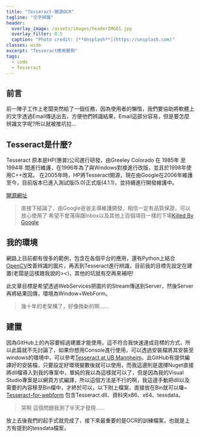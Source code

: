 ```yaml
---
title: "Tesseract-開源OCR"
tagline: "文字辨識"
header:
  overlay_image: /assets/images/headerIMG01.jpg
  overlay_filter: 0.5
  caption: "Photo credit: [**Unsplash**](https://unsplash.com)"
classes: wide
excerpt: "Tesseract應用實例"
tags:
  - code
  - Tesseract
---
```


## 前言

前一陣子工作上老闆突然給了一個任務，因為使用者的懶惰，我們要協助將軟體上的文字透過Email傳送出去，方便他們辨識結果，Email這部分容易，但是要怎麼辨識文字呢?所以就被推坑拉...

## Tesseract是什麼?

Tesseract 原本是HP(惠普)公司進行研發，由Greeley Colorado 在 1985年 至 1994年 間進行維護，在1996年為了與Windows對接進行改版，並且於1998年使用C++改寫。
在2005年時，HP將Tesseract開源，現在由Google在2006年維護至今，目前版本已進入測試版(5.0)正式版(4.1.1)，並持續進行開發維護中。

[開源網址](https://github.com/tesseract-ocr/tesseract)

> 直接下結論了，由Google爸爸主導維護開發，相信一定有品質保證，可以放心使用了
> 希望不會落得跟Inbox以及其他上百個項目一樣的下場[Killed By Google](https://killedbygoogle.com/)

## 我的環境

網路上目前都有很多的範例，包含在各個平台的應用，還有Python上結合[OpenCV](https://opencv.org/)改善辨識的圖片，再丟到Tesseract進行辨識，目前我的目標先設定在建置(老闆是這樣跟我說的><)，其他的坑就有空再來補吧!

此文章目標是希望透過WebServices把圖片的Stream傳送到Server，然後Server再將結果回傳，環境為Window+WebForm。

> 幾十年的老架構了，好像換新的啊......

## 建置

因為GitHub上的內容要經過建置才能使用，這不符合我快速達成目標的方式，所以此篇就不先討論了，如果你想用Console進行使用，可以透過安裝檔將其安裝至windows的環境中，可以參考[Tesseract at UB Mannheim](https://github.com/UB-Mannheim/tesseract/wiki)，此GitHub有提供編譯好的安裝檔，只要設定好環境變數後就可以使用，而我這邊則是選擇Nuget直接將dll檔導入到我的專案中，單純的我以為這樣就可以了，但是因為我的Visual Studio專案是以網頁方式編譯，所以這個方法是不行的啊，我這邊手動把dll以及需要的內容移至Bin檔中，才終於可以，以下附上檔案，直接放在Bin就可以囉~
[Tesseract-for-webform](https://github.com/joysrr/Tesseract-for-webform)
包含Tesseract.dll、資料夾x86、x64、tessdata。

> 哭啊 這個問題我測了半天才發現......

放上去後我們的起手式就完成了，接下來最重要的是OCR的訓練檔案，也就是上方有提到的tessdata檔案，










<!--stackedit_data:
eyJoaXN0b3J5IjpbMTUwMzg2MjEyMSwtMjY5MzA4NDk2LC0xNj
MwNTQwOTkxLDExMTg0MDIxNCwxOTA0NTY1ODg3XX0=
-->